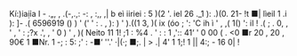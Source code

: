Kí:)iaịỉa I - .„, , .(-,.,: -: , :,, ,| b eì iiriei : 5 )(2 '. iel 26 ._1 ): .)(0. 21- !t ■| lìeil 1 .i ): ]- .( 6596919 () ) ' (' ' : . , ): ) ' ).((1 3, )( ix (óo ; ': 'C ih ì ' , ,( 1() ': iI ! .( ; . 0, , ' , ' : ;?x .', , ' 0 ) ' , )( Neito 11 1! ;1 : %4 . ' : : 1 ,':: 41‘ ' 0 00 ( . <0 ■r 20 , 20 , 90€ 1 ■Nr. 1 -; : 5: ;' : -■‘ ''.' ·|(·; ■;. | > .| 4' 1 1;! 1 || 4:; - 16 0| !